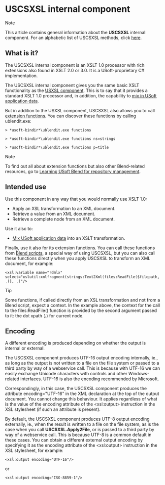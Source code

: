 # USCSXSL internal component



> [!NOTE]
> This article contains general information about the **USCSXSL** internal component.
> For an alphabetic list of USCSXSL methods, click [here](/docs/Extensions/USCSXSL%20internal%20component).

## What is it?

The USCSXSL internal component is an XSLT 1.0 processor with rich extensions also found in XSLT 2.0 or 3.0. It is a USoft-proprietary C# implementation.

The USCSXSL internal component gives you the same basic XSLT functionality as the [USXSL component](/docs/Extensions/USXSL%20internal%20component/USXSL%20internal%20component.md). This is to say that it provides a standard XSLT 1.0 processor and, in addition, the capability to [mix in USoft application data]().

But in addition to the USXSL component, USCSXSL also allows you to call [extension functions](/docs/Repositories/Blend%20functions). You can discover these functions by calling ublendit.exe:

```
> *usoft-bindir*\ublendit.exe functions

> *usoft-bindir*\ublendit.exe functions ns=strings

> *usoft-bindir*\ublendit.exe functions p=title
```

> [!NOTE]
> To find out all about extension functions but also other Blend-related resources, go to [Learning USoft Blend for repository management](/docs/Repositories/Blend%20scripts%20for%20repository%20management/Learning%20USoft%20Blend%20for%20repository%20management.md).

## Intended use

Use this component in any way that you would normally use XSLT 1.0:

- Apply an XSL transformation to an XML document.
- Retrieve a value from an XML document.
- Retrieve a complete node from an XML document.

Use it also to:

- [Mix USoft application data]() into an XSLT transformation.

Finally, use it also for its extension functions. You can call these functions from [Blend scripts](/docs/Repositories/Blend%20scripts%20for%20repository%20management/Introducing%20Blend%20scripts.md), a special way of using USCSXSL, but you can also call these functions directly when you apply USCSXSL to transform an XML document, for example:

```language-xml
<xsl:variable name="rdmlx" select="xslutil:xmlfragment(strings:Text2Xml(files:ReadFile($filepath, .)), .)"/>
```

> [!TIP]
> Some functions, if called directly from an XSL transformation and not from a Blend script, expect a context. In the example above, the context for the call to the files:ReadFile() function is provided by the second argument passed to it: the dot xpath (**.**) for current node.

## Encoding

A different encoding is produced depending on whether the output is internal or external.

The USCSXSL component produces UTF-16 output encoding internally, ie., as long as the output is not written to a file on the file system or passed to a third party by way of a webservice call. This is because with UTF-16 we can easily exchange Unicode characters with controls and other Windows-related interfaces. UTF-16 is also the encoding recommended by Microsoft.

Correspondingly, in this case, the USCSXSL component produces the attribute encoding="UTF-16" in the XML declaration at the top of the output document. You cannot change this behaviour. It applies regardless of what is the value of the encoding attribute of the \<xsl:output> instruction in the XSL stylesheet (if such an attribute is present).

By default, the USCSXSL component produces UTF-8 output encoding externally, ie., when the result is written to a file on the file system, as is the case when you call **USCSXSL.Apply2File**, or is passed to a third party by way of a webservice call. This is because UTF-8 is a common default in these cases. You can obtain a different external output encoding by specifying it as the encoding attribute of the \<xsl:output> instruction in the XSL stylesheet, for example:

```language-xml
<xsl:output encoding="UTF-16"/>
```

or

```language-xml
<xsl:output encoding="ISO-8859-1"/>
```

 